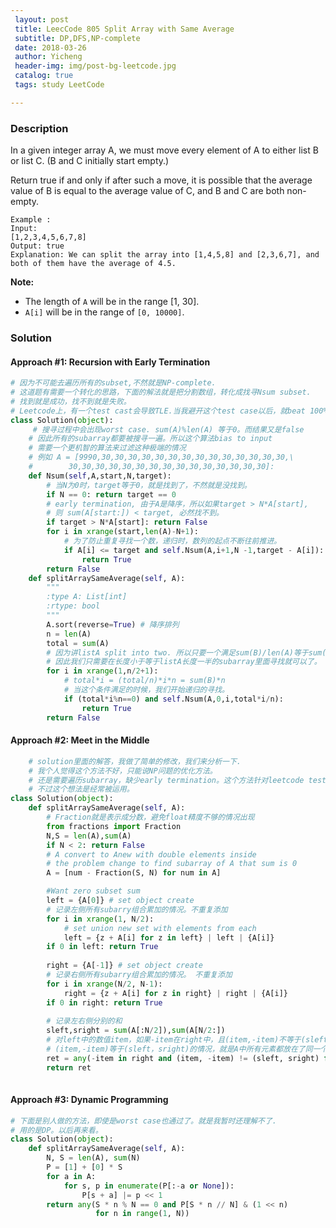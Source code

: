 ```yaml
--- 
 layout: post
 title: LeecCode 805 Split Array with Same Average
 subtitle: DP,DFS,NP-complete
 date: 2018-03-26
 author: Yicheng
 header-img: img/post-bg-leetcode.jpg
 catalog: true
 tags: study LeetCode

---
```


### Description

In a given integer array A, we must move every element of A to either list B or list C. (B and C initially start empty.)

Return true if and only if after such a move, it is possible that the average value of B is equal to the average value of C, and B and C are both non-empty.

```
Example :
Input: 
[1,2,3,4,5,6,7,8]
Output: true
Explanation: We can split the array into [1,4,5,8] and [2,3,6,7], and both of them have the average of 4.5.
```

**Note:**

- The length of `A` will be in the range [1, 30].
- `A[i]` will be in the range of `[0, 10000]`.

### Solution

#### Approach #1: Recursion with Early Termination 

```python
# 因为不可能去遍历所有的subset,不然就是NP-complete.
# 这道题有需要一个转化的思路，下面的解法就是把分割数组，转化成找寻Nsum subset.
# 找到就是成功，找不到就是失败。
# Leetcode上，有一个test cast会导致TLE.当我避开这个test case以后，就beat 100%了
class Solution(object):
     # 搜寻过程中会出现worst case. sum(A)%len(A) 等于0。而结果又是false
    # 因此所有的subarray都要被搜寻一遍。所以这个算法bias to input
    # 需要一个更机智的算法来过滤这种极端的情况
    # 例如 A = [9990,30,30,30,30,30,30,30,30,30,30,30,30,30,30,\
    #        30,30,30,30,30,30,30,30,30,30,30,30,30,30,30]:
    def Nsum(self,A,start,N,target):
        # 当N为0时，target等于0，就是找到了，不然就是没找到。
        if N == 0: return target == 0
        # early termination, 由于A是降序，所以如果target > N*A[start],
        # 则 sum(A[start:]) < target, 必然找不到。
        if target > N*A[start]: return False 
        for i in xrange(start,len(A)-N+1):
            # 为了防止重复寻找一个数，递归时，数列的起点不断往前推进。
            if A[i] <= target and self.Nsum(A,i+1,N -1,target - A[i]):
                return True
        return False
    def splitArraySameAverage(self, A):
        """
        :type A: List[int]
        :rtype: bool
        """
      	A.sort(reverse=True) # 降序排列
        n = len(A)
        total = sum(A)
        # 因为讲listA split into two. 所以只要一个满足sum(B)/len(A)等于sum(A)/len(A)即可
        # 因此我们只需要在长度小于等于listA长度一半的subarray里面寻找就可以了。
        for i in xrange(1,n/2+1):
            # total*i = (total/n)*i*n = sum(B)*n
            # 当这个条件满足的时候，我们开始递归的寻找。
            if (total*i%n==0) and self.Nsum(A,0,i,total*i/n):
                return True     
        return False 
```

#### Approach #2: Meet in the Middle
```python
    # solution里面的解答，我做了简单的修改，我们来分析一下.
    # 我个人觉得这个方法不好，只能说NP问题的优化方法。
    # 还是需要遍历subarray，缺少early termination。这个方法针对leetcode test case耗时长。
    # 不过这个想法是经常被运用。
class Solution(object):
    def splitArraySameAverage(self, A):
        # Fraction就是表示成分数，避免float精度不够的情况出现
        from fractions import Fraction
        N,S = len(A),sum(A)
        if N < 2: return False
        # A convert to Anew with double elements inside
        # the problem change to find subarray of A that sum is 0
        A = [num - Fraction(S, N) for num in A] 

        #Want zero subset sum
        left = {A[0]} # set object create
        # 记录左侧所有subarry组合累加的情况。不重复添加
        for i in xrange(1, N/2):
            # set union new set with elements from each
            left = {z + A[i] for z in left} | left | {A[i]}
        if 0 in left: return True
    
        right = {A[-1]} # set object create
        # 记录右侧所有subarry组合累加的情况。 不重复添加
        for i in xrange(N/2, N-1):
            right = {z + A[i] for z in right} | right | {A[i]}
        if 0 in right: return True
        
        # 记录左右侧分别的和
        sleft,sright = sum(A[:N/2]),sum(A[N/2:])
        # 对left中的数值item，如果-item在right中，且(item,-item)不等于(sleft，sright),则找到.
        # (item,-item)等于(sleft，sright)的情况，就是A中所有元素都放在了同一个序列里面。
        ret = any(-item in right and (item, -item) != (sleft, sright) for item in left)
        return ret
      
```
#### Approach #3: Dynamic Programming
```python
# 下面是别人做的方法，即使是worst case也通过了。就是我暂时还理解不了.
# 用的是DP。以后再来看。
class Solution(object):
    def splitArraySameAverage(self, A):
        N, S = len(A), sum(N)
        P = [1] + [0] * S
        for a in A:
            for s, p in enumerate(P[:-a or None]):
                P[s + a] |= p << 1
        return any(S * n % N == 0 and P[S * n // N] & (1 << n)
                   for n in range(1, N))
```

